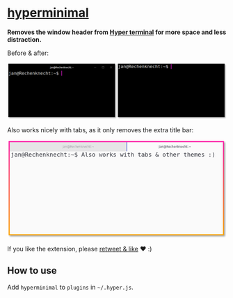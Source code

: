 # [hyperminimal](https://www.npmjs.com/package/hyperminimal)

**Removes the window header from [Hyper terminal](https://hyper.is) for more space and less distraction.**

Before & after:

![](hyperminimal.png)

Also works nicely with tabs, as it only removes the extra title bar:

![](hyperminimal-tabs.png)

If you like the extension, please [retweet & like](https://twitter.com/jancborchardt/status/809756895686823936) ❤️ :)

## How to use

Add `hyperminimal` to `plugins` in `~/.hyper.js`.
